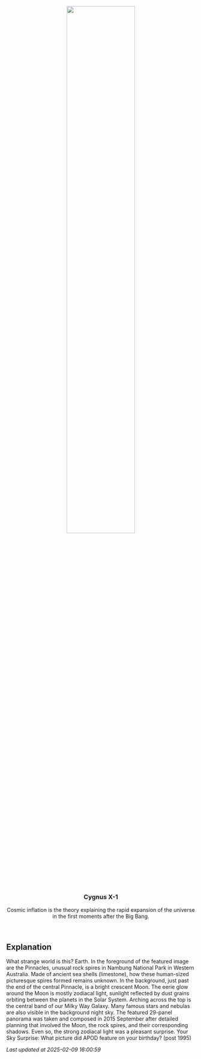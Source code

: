 <p align='center'>
    <img src='https://apod.nasa.gov/apod/image/2502/PinnaclesGalaxy_Goh_1080.jpg' width='60%' />
    <h3 align="center">Cygnus X-1</h3>
    <p align="center">Cosmic inflation is the theory explaining the rapid expansion of the universe in the first moments after the Big Bang.</p>
</p>
<br/>

Explanation
--
What strange world is this? Earth. In the foreground of the featured image are the Pinnacles, unusual rock spires in Nambung National Park in Western Australia. Made of ancient sea shells (limestone), how these human-sized picturesque spires formed remains unknown.  In the background, just past the end of the central Pinnacle, is a bright crescent Moon. The eerie glow around the Moon is mostly zodiacal light, sunlight reflected by dust grains orbiting between the planets in the Solar System. Arching across the top is the central band of our Milky Way Galaxy. Many famous stars and nebulas are also visible in the background night sky. The featured 29-panel panorama was taken and composed in 2015 September after detailed planning that involved the Moon, the rock spires, and their corresponding shadows. Even so, the strong zodiacal light was a pleasant surprise.   Your Sky Surprise: What picture did APOD feature on your birthday? (post 1995)


*Last updated at 2025-02-09 16:00:59*
